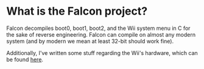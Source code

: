 # What is the Falcon project?

Falcon decompiles boot0, boot1, boot2, and the Wii system menu in C for the sake of reverse engineering. Falcon can compile on almost any modern system (and by modern we mean at least 32-bit should work fine).&#x20;

Additionally, I've written some stuff regarding the Wii's hardware, which can be found [here](https://app.gitbook.com/o/UdGPI1ah4zaCsAxMuWw9/s/qnSqiIyIGyhnCPG9jcKr/).
